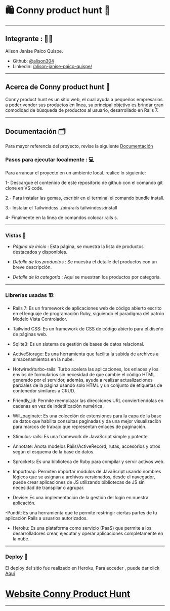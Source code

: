 # :shopping: Conny product hunt  :crocodile:  
---

## Integrante : 👩‍⚕️ 

Alison Janise Paico Quispe.
- Github: [@alison304](https://github.com/alison304/)
- Linkedin: [/alison-janise-paico-quispe/](https://www.linkedin.com/in/alison-janise-paico-quispe/)
---

## Acerca de Conny product hunt :balloon:

Conny product hunt es un sitio web, el cual ayuda a pequeños empresarios a poder vender sus productos en línea, su principal objetivo es brindar gran comodidad de búsqueda de productos al usuario, desarrollado en Rails 7.

---

## Documentación :card_index_dividers:

Para mayor referencia del proyecto, revise la siguiente [Documentación]()

### Pasos para ejecutar localmente : 💻

Para arrancar el proyecto en un ambiente local. realice lo siguiente:

1- Descargue el contenido de este repositorio de github con el comando git clone en VS code.

2.- Para instalar las gemas, escribir en el terminal el comando bundle install.

3.- Instalar el Tailwindcss ./bin/rails tailwindcss:install

4- Finalmente en la linea de comandos colocar rails s.

---

### Vistas :art:

-   *Página de inicio* : Esta página, se muestra la lista de productos destacados y disponibles.

-   *Detalle de los productos* : Se muestra el detalle del productos con un breve descripción.  

-   *Detalle de la categoría* : Aquí se muestran los productos por categoria.    

---

### Librerías usadas :building_construction:

- Rails 7: Es un framework de aplicaciones web de código abierto escrito en el lenguaje de programación Ruby, siguiendo el paradigma del patrón Modelo Vista Controlador.

- Tailwind CSS: Es un framework de CSS de código abierto​ para el diseño de páginas web.

- Sqlite3: Es un sistema de gestión de bases de datos relacional.

- ActiveStorage: Es una herramienta que facilita la subida de archivos a almacenamientos en la nube.

- Hotwired/turbo-rails: Turbo acelera las aplicaciones, los enlaces y los envíos de formularios sin necesidad de que cambie el código HTML generado por el servidor, ademàs, ayuda a realizar actualizaciones parciales de la página usando solo HTML y un conjunto de etiquetas de contenedor similares a CRUD.

- Friendly_id: Permite reemplazar las direcciones URL conviertiendolas en cadenas en vez de indetificaciòn numérica.

- Will_paginate: Es una colección de extensiones para la capa de la base de datos que habilita consultas paginadas y da una mejor visualizaciòn para marcos de trabajo que representan enlaces de paginación. 

- Stimulus-rails: Es una framework de JavaScript simple y potente.

- Annotate: Anota modelos Rails/ActiveRecord, rutas, accesorios y otros según el esquema de la base de datos.

- Sprockets: Es una biblioteca de Ruby para compilar y servir activos web.

- Importmap: Permiten importar módulos de JavaScript usando nombres lógicos que se asignan a archivos versionados, desde el navegador, puede crear aplicaciones de JS utilizando bibliotecas de JS sin necesidad de transpilar o agrupar.

- Devise: Es una implementación de la gestión del login en nuestra aplicación.

-Pundit: Es una herramienta que te permite restringir ciertas partes de tu aplicación Rails a usuarios autorizados. 

- Heroku: Es una plataforma como servicio (PaaS) que permite a los desarrolladores crear, ejecutar y operar aplicaciones completamente en la nube.

---

### Deploy :baggage_claim:

El deploy del sitio fue realizado en Heroku, Para acceder , puede dar click [Aquí]()

# [Website Conny Product Hunt]()

---